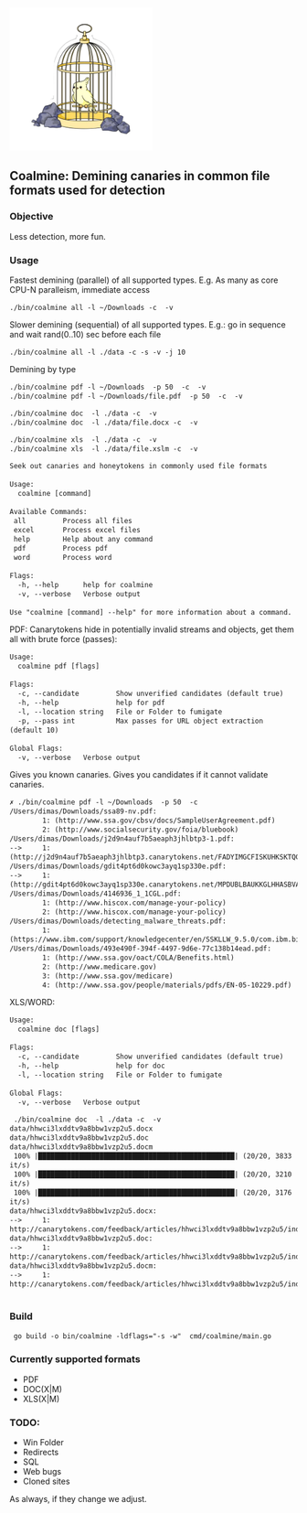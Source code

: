 
<img src="https://github.com/dsnezhkov/coalmine/blob/master/docs/coalmine.png" alt="Coalmine" width="250"/>

## Coalmine: Demining canaries in common file formats used for detection

### Objective

Less detection, more fun.

### Usage

Fastest demining (parallel) of all supported types. 
E.g. As many as core CPU-N paralleism, immediate access
```
./bin/coalmine all -l ~/Downloads -c  -v 
```

Slower demining (sequential) of all supported types.
E.g.: go in sequence and wait rand(0..10) sec before each file
```
./bin/coalmine all -l ./data -c -s -v -j 10

```
Demining by type
```
./bin/coalmine pdf -l ~/Downloads  -p 50  -c  -v 
./bin/coalmine pdf -l ~/Downloads/file.pdf  -p 50  -c  -v 
```

```
./bin/coalmine doc  -l ./data -c  -v 
./bin/coalmine doc  -l ./data/file.docx -c  -v 
```

```
./bin/coalmine xls  -l ./data -c  -v 
./bin/coalmine xls  -l ./data/file.xslm -c  -v 
```

```
Seek out canaries and honeytokens in commonly used file formats

Usage:
  coalmine [command]

Available Commands:
 all         Process all files 
 excel       Process excel files
 help        Help about any command
 pdf         Process pdf
 word        Process word

Flags:
  -h, --help      help for coalmine
  -v, --verbose   Verbose output

Use "coalmine [command] --help" for more information about a command.

```

PDF:
Canarytokens hide in potentially invalid streams and objects, get them all with brute force (passes):
```
Usage:
  coalmine pdf [flags]

Flags:
  -c, --candidate         Show unverified candidates (default true)
  -h, --help              help for pdf
  -l, --location string   File or Folder to fumigate
  -p, --pass int          Max passes for URL object extraction (default 10)

Global Flags:
  -v, --verbose   Verbose output
```

Gives you known canaries.
Gives you candidates if it cannot validate canaries.
```
✗ ./bin/coalmine pdf -l ~/Downloads  -p 50  -c  
/Users/dimas/Downloads/ssa89-nv.pdf:
        1: (http://www.ssa.gov/cbsv/docs/SampleUserAgreement.pdf)
        2: (http://www.socialsecurity.gov/foia/bluebook)
/Users/dimas/Downloads/j2d9n4auf7b5aeaph3jhlbtp3-1.pdf:
-->     1: (http://j2d9n4auf7b5aeaph3jhlbtp3.canarytokens.net/FADYIMGCFISKUHKSKTQGUOFQTFYHOQITFK)
/Users/dimas/Downloads/gdit4pt6d0kowc3ayq1sp330e.pdf:
-->     1: (http://gdit4pt6d0kowc3ayq1sp330e.canarytokens.net/MPDUBLBAUKKGLHHASBVACRIOPYMNQNYBPV)
/Users/dimas/Downloads/4146936_1_1CGL.pdf:
        1: (http://www.hiscox.com/manage-your-policy)
        2: (http://www.hiscox.com/manage-your-policy)
/Users/dimas/Downloads/detecting_malware_threats.pdf:
        1: (https://www.ibm.com/support/knowledgecenter/en/SSKLLW_9.5.0/com.ibm.bigfix.inventory.doc/Inventory/security/t_checksums_main.html)
/Users/dimas/Downloads/493e490f-394f-4497-9d6e-77c138b14ead.pdf:
        1: (http://www.ssa.gov/oact/COLA/Benefits.html)
        2: (http://www.medicare.gov)
        3: (http://www.ssa.gov/medicare)
        4: (http://www.ssa.gov/people/materials/pdfs/EN-05-10229.pdf)

```
XLS/WORD:

```
Usage:
  coalmine doc [flags]

Flags:
  -c, --candidate         Show unverified candidates (default true)
  -h, --help              help for doc
  -l, --location string   File or Folder to fumigate

Global Flags:
  -v, --verbose   Verbose output

```

```
 ./bin/coalmine doc  -l ./data -c  -v               
data/hhwci3lxddtv9a8bbw1vzp2u5.docx
data/hhwci3lxddtv9a8bbw1vzp2u5.doc
data/hhwci3lxddtv9a8bbw1vzp2u5.docm
 100% |████████████████████████████████████████████████| (20/20, 3833 it/s)
 100% |████████████████████████████████████████████████| (20/20, 3210 it/s)
 100% |████████████████████████████████████████████████| (20/20, 3176 it/s)
data/hhwci3lxddtv9a8bbw1vzp2u5.docx:
-->     1: http://canarytokens.com/feedback/articles/hhwci3lxddtv9a8bbw1vzp2u5/index.html
data/hhwci3lxddtv9a8bbw1vzp2u5.doc:
-->     1: http://canarytokens.com/feedback/articles/hhwci3lxddtv9a8bbw1vzp2u5/index.html
data/hhwci3lxddtv9a8bbw1vzp2u5.docm:
-->     1: http://canarytokens.com/feedback/articles/hhwci3lxddtv9a8bbw1vzp2u5/index.html


```
### Build
```
 go build -o bin/coalmine -ldflags="-s -w"  cmd/coalmine/main.go
```
### Currently supported formats
- PDF
- DOC(X|M)
- XLS(X|M)

### TODO:
- Win Folder
- Redirects
- SQL
- Web bugs
- Cloned sites

As always, if they change we adjust.

